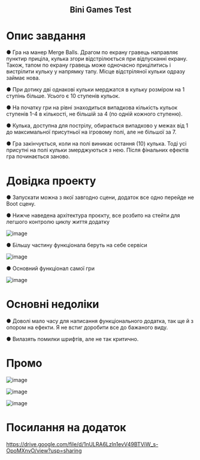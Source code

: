 <h2 align="center">
Bini Games Test
</h2> 

# Опис завдання

● Гра на манер Merge Balls. Драгом по екрану гравець направляє пунктир приціла, кулька згори відстрілюється при відпусканні екрану. Також, тапом по екрану гравець може одночасно прицілитись і вистрілити кульку у напрямку тапу. Місце відстріляної кульки одразу займає нова. 

● При дотику дві однакові кульки мерджатся в кульку розміром на 1 ступінь більше. Усього є 10 ступенів кульок.

● На початку гри на рівні знаходиться випадкова кількість кульок ступенів 1-4 в кількості, не більшій за 4 (по одній кожного ступеню).

● Кулька, доступна для пострілу, обирається випадково у межах від 1 до максимальної присутньої на ігровому полі, але не більшої за 7.

● Гра закінчується, коли на полі виникає остання (10) кулька. Тоді усі присутні на полі кульки змерджуються з нею. Після фінальних ефектів гра починається заново.

# Довідка проекту

● Запускати можна з якої завгодно сцени, додаток все одно перейде не Boot сцену. 

● Нижче наведена архітектура проєкту, все розбито на стейти для легшого контролю циклу життя додатку 

![image](https://github.com/FlamZed/BiniGamesTest/assets/53183455/aee09432-24d7-4ada-b176-915bcfdaf460)

● Більшу частину функціонала беруть на себе сервіси

![image](https://github.com/FlamZed/BiniGamesTest/assets/53183455/b94c6db2-cc43-4e0b-b03e-4e74ae481b43)

● Основний функціонал самої гри 

![image](https://github.com/FlamZed/BiniGamesTest/assets/53183455/219d349e-92a9-44ef-a1a3-de867f2b4f79)

# Основні недоліки

● Доволі мало часу для написання функціонального додатка, так ще й з опором на ефекти. Я не встиг доробити все до бажаного виду.

● Вилазять помилки шрифтів, але не так критично.

# Промо

![image](https://github.com/FlamZed/BiniGamesTest/assets/53183455/e7b3fcab-b055-41a8-883a-b25f9d209d5b)

![image](https://github.com/FlamZed/BiniGamesTest/assets/53183455/f2ace1b0-f962-4165-9005-93ce46fb35bc)

![image](https://github.com/FlamZed/BiniGamesTest/assets/53183455/ccc60ada-5747-4356-a9f3-cea6566f3335)

# Посилання на додаток

https://drive.google.com/file/d/1nULRA6Lzln1evV49BTViW_s-OpoMXnvO/view?usp=sharing

